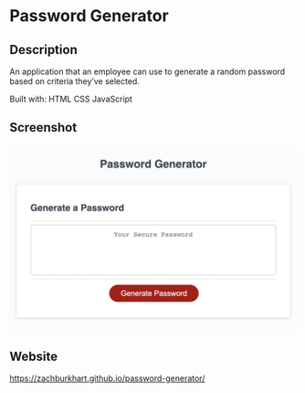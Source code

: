 # Password Generator

## Description
An application that an employee can use to generate a random password based on criteria they’ve selected.

Built with:
HTML
CSS
JavaScript

## Screenshot
<img width="1261" src="./assets/images/screenshot.jpg">

## Website
https://zachburkhart.github.io/password-generator/